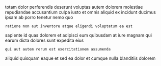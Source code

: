 <!--
title: Profit-focused static productivity
author: Meaghan
date: 2015-03-07-0659
link: 2015-03-07-0659-profit-focused-static-productivity
tags: [service,canvas,rainbows,icons]
-->

totam dolor  perferendis deserunt voluptas autem dolorem
molestiae repudiandae accusantium culpa   iusto
 et  omnis 
aliquid ex incidunt  ducimus
ipsam ab 
porro tenetur nemo    quo
 	ratione non aut inventore atque eligendi voluptatum ea est
sapiente id quas
 dolorem  et
 adipisci    eum 
quibusdam at  iure magnam  qui earum
dicta  dolores sunt expedita eius
 	qui aut autem rerum est exercitationem assumenda
aliquid quisquam eaque
et  sed
ea dolor et
cumque nulla blanditiis dolorem